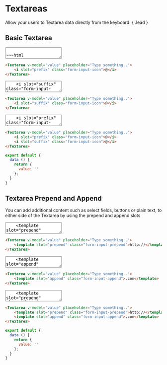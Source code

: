 # Textareas

Allow your users to Textarea data directly from the keyboard. { .lead }

## Basic Textarea

<Textarea v-model="TextareaValue" placeholder="Type something.." />

~~~html
<Textarea v-model="value" placeholder="Type something.." />
~~~

~~~js
export default {
  data () {
    return {
      value: ''
    };
  }
}
~~~

## Disabled Textarea

<Textarea v-model="disabledTextareaValue" placeholder="Type something.." disabled />

~~~html
<Textarea v-model="value" placeholder="Type something.." disabled />
~~~

~~~js
export default {
  data () {
    return {
      value: ''
    };
  }
}
~~~

## Clearable Textarea

<Textarea v-model="clearableTextareaValue" placeholder="Type something.." clearable />

~~~html
<Textarea v-model="value" placeholder="Type something.." clearable />
~~~

~~~js
export default {
  data () {
    return {
      value: ''
    };
  }
}
~~~

## Textarea Prefix and Suffix
Inkline allows you to easily add a prefix or suffix to your Textareas. Using prefixes and suffixes you can, indicate 
your Textarea type using an icon or text. 

<Textarea v-model="prefixTextareaValue" placeholder="Type something..">
    <i slot="prefix" class="form-input-icon">@</i>
</Textarea>

~~~html
<Textarea v-model="value" placeholder="Type something..">
    <i slot="prefix" class="form-input-icon">@</i>
</Textarea>
~~~

<Textarea v-model="suffixTextareaValue" placeholder="Type something..">
    <i slot="suffix" class="form-input-icon">@</i>
</Textarea>

~~~html
<Textarea v-model="value" placeholder="Type something..">
    <i slot="suffix" class="form-input-icon">@</i>
</Textarea>
~~~

<Textarea v-model="prefixSuffixTextareaValue" placeholder="Type something..">
    <i slot="prefix" class="form-input-icon">@</i>
    <i slot="suffix" class="form-input-icon">@</i>
</Textarea>

~~~html
<Textarea v-model="value" placeholder="Type something..">
    <i slot="prefix" class="form-input-icon">@</i>
    <i slot="suffix" class="form-input-icon">@</i>
</Textarea>
~~~

~~~js
export default {
  data () {
    return {
      value: ''
    };
  }
}
~~~

## Textarea Prepend and Append
You can add additional content such as select fields, buttons or plain text, to either side of the Textarea by using the prepend and append slots.

<Textarea v-model="prependTextareaValue" placeholder="Type something..">
    <template slot="prepend" class="form-input-prepend">http://</template>
</Textarea>

~~~html
<Textarea v-model="value" placeholder="Type something..">
    <template slot="prepend" class="form-input-prepend">http://</template>
</Textarea>
~~~

<Textarea v-model="appendTextareaValue" placeholder="Type something..">
    <template slot="append" class="form-input-append">http://</template>
</Textarea>

~~~html
<Textarea v-model="value" placeholder="Type something..">
    <template slot="append" class="form-input-append">.com</template>
</Textarea>
~~~

<Textarea v-model="prependAppendTextareaValue" placeholder="Type something..">
    <template slot="prepend" class="form-input-prepend">http://</template>
    <template slot="append" class="form-input-append">.com</template>
</Textarea>

~~~html
<Textarea v-model="value" placeholder="Type something..">
    <template slot="prepend" class="form-input-prepend">http://</template>
    <template slot="append" class="form-input-append">.com</template>
</Textarea>
~~~

~~~js
export default {
  data () {
    return {
      value: ''
    };
  }
}
~~~

